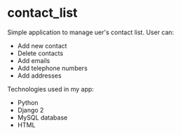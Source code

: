 # contact_list

Simple application to manage uer's contact list.
User can:
- Add new contact
- Delete contacts
- Add emails
- Add telephone numbers
- Add addresses

Technologies used in my app:
- Python
- Django 2
- MySQL database
- HTML
